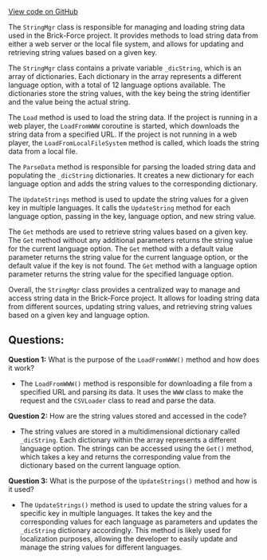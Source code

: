 [View code on GitHub](https://github.com/TieHaxJan/Brick-Force/Assembly-CSharp\StringMgr.cs)

The `StringMgr` class is responsible for managing and loading string data used in the Brick-Force project. It provides methods to load string data from either a web server or the local file system, and allows for updating and retrieving string values based on a given key.

The `StringMgr` class contains a private variable `_dicString`, which is an array of dictionaries. Each dictionary in the array represents a different language option, with a total of 12 language options available. The dictionaries store the string values, with the key being the string identifier and the value being the actual string.

The `Load` method is used to load the string data. If the project is running in a web player, the `LoadFromWWW` coroutine is started, which downloads the string data from a specified URL. If the project is not running in a web player, the `LoadFromLocalFileSystem` method is called, which loads the string data from a local file.

The `ParseData` method is responsible for parsing the loaded string data and populating the `_dicString` dictionaries. It creates a new dictionary for each language option and adds the string values to the corresponding dictionary.

The `UpdateStrings` method is used to update the string values for a given key in multiple languages. It calls the `UpdateString` method for each language option, passing in the key, language option, and new string value.

The `Get` methods are used to retrieve string values based on a given key. The `Get` method without any additional parameters returns the string value for the current language option. The `Get` method with a default value parameter returns the string value for the current language option, or the default value if the key is not found. The `Get` method with a language option parameter returns the string value for the specified language option.

Overall, the `StringMgr` class provides a centralized way to manage and access string data in the Brick-Force project. It allows for loading string data from different sources, updating string values, and retrieving string values based on a given key and language option.
## Questions: 
 **Question 1:** What is the purpose of the `LoadFromWWW()` method and how does it work?
- The `LoadFromWWW()` method is responsible for downloading a file from a specified URL and parsing its data. It uses the `WWW` class to make the request and the `CSVLoader` class to read and parse the data.

**Question 2:** How are the string values stored and accessed in the code?
- The string values are stored in a multidimensional dictionary called `_dicString`. Each dictionary within the array represents a different language option. The strings can be accessed using the `Get()` method, which takes a key and returns the corresponding value from the dictionary based on the current language option.

**Question 3:** What is the purpose of the `UpdateStrings()` method and how is it used?
- The `UpdateStrings()` method is used to update the string values for a specific key in multiple languages. It takes the key and the corresponding values for each language as parameters and updates the `_dicString` dictionary accordingly. This method is likely used for localization purposes, allowing the developer to easily update and manage the string values for different languages.